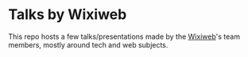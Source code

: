 Talks by Wixiweb
============================

This repo hosts a few talks/presentations made by the [Wixiweb](http://www.wixiweb.fr/)'s team members, mostly around tech and web subjects.